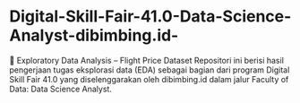 # Digital-Skill-Fair-41.0-Data-Science-Analyst-dibimbing.id-
🧠 Exploratory Data Analysis – Flight Price Dataset Repositori ini berisi hasil pengerjaan tugas eksplorasi data (EDA) sebagai bagian dari program Digital Skill Fair 41.0 yang diselenggarakan oleh dibimbing.id dalam jalur Faculty of Data: Data Science Analyst.
